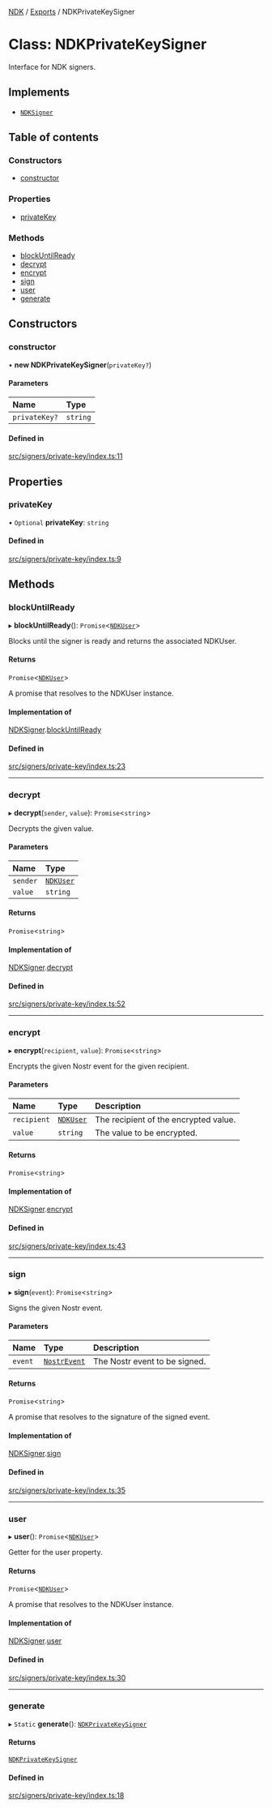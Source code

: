 [NDK](../README.md) / [Exports](../modules.md) / NDKPrivateKeySigner

# Class: NDKPrivateKeySigner

Interface for NDK signers.

## Implements

- [`NDKSigner`](../interfaces/NDKSigner.md)

## Table of contents

### Constructors

- [constructor](NDKPrivateKeySigner.md#constructor)

### Properties

- [privateKey](NDKPrivateKeySigner.md#privatekey)

### Methods

- [blockUntilReady](NDKPrivateKeySigner.md#blockuntilready)
- [decrypt](NDKPrivateKeySigner.md#decrypt)
- [encrypt](NDKPrivateKeySigner.md#encrypt)
- [sign](NDKPrivateKeySigner.md#sign)
- [user](NDKPrivateKeySigner.md#user)
- [generate](NDKPrivateKeySigner.md#generate)

## Constructors

### constructor

• **new NDKPrivateKeySigner**(`privateKey?`)

#### Parameters

| Name | Type |
| :------ | :------ |
| `privateKey?` | `string` |

#### Defined in

[src/signers/private-key/index.ts:11](https://github.com/nostr-dev-kit/ndk/blob/0aa26c2/src/signers/private-key/index.ts#L11)

## Properties

### privateKey

• `Optional` **privateKey**: `string`

#### Defined in

[src/signers/private-key/index.ts:9](https://github.com/nostr-dev-kit/ndk/blob/0aa26c2/src/signers/private-key/index.ts#L9)

## Methods

### blockUntilReady

▸ **blockUntilReady**(): `Promise`<[`NDKUser`](NDKUser.md)\>

Blocks until the signer is ready and returns the associated NDKUser.

#### Returns

`Promise`<[`NDKUser`](NDKUser.md)\>

A promise that resolves to the NDKUser instance.

#### Implementation of

[NDKSigner](../interfaces/NDKSigner.md).[blockUntilReady](../interfaces/NDKSigner.md#blockuntilready)

#### Defined in

[src/signers/private-key/index.ts:23](https://github.com/nostr-dev-kit/ndk/blob/0aa26c2/src/signers/private-key/index.ts#L23)

___

### decrypt

▸ **decrypt**(`sender`, `value`): `Promise`<`string`\>

Decrypts the given value.

#### Parameters

| Name | Type |
| :------ | :------ |
| `sender` | [`NDKUser`](NDKUser.md) |
| `value` | `string` |

#### Returns

`Promise`<`string`\>

#### Implementation of

[NDKSigner](../interfaces/NDKSigner.md).[decrypt](../interfaces/NDKSigner.md#decrypt)

#### Defined in

[src/signers/private-key/index.ts:52](https://github.com/nostr-dev-kit/ndk/blob/0aa26c2/src/signers/private-key/index.ts#L52)

___

### encrypt

▸ **encrypt**(`recipient`, `value`): `Promise`<`string`\>

Encrypts the given Nostr event for the given recipient.

#### Parameters

| Name | Type | Description |
| :------ | :------ | :------ |
| `recipient` | [`NDKUser`](NDKUser.md) | The recipient of the encrypted value. |
| `value` | `string` | The value to be encrypted. |

#### Returns

`Promise`<`string`\>

#### Implementation of

[NDKSigner](../interfaces/NDKSigner.md).[encrypt](../interfaces/NDKSigner.md#encrypt)

#### Defined in

[src/signers/private-key/index.ts:43](https://github.com/nostr-dev-kit/ndk/blob/0aa26c2/src/signers/private-key/index.ts#L43)

___

### sign

▸ **sign**(`event`): `Promise`<`string`\>

Signs the given Nostr event.

#### Parameters

| Name | Type | Description |
| :------ | :------ | :------ |
| `event` | [`NostrEvent`](../modules.md#nostrevent) | The Nostr event to be signed. |

#### Returns

`Promise`<`string`\>

A promise that resolves to the signature of the signed event.

#### Implementation of

[NDKSigner](../interfaces/NDKSigner.md).[sign](../interfaces/NDKSigner.md#sign)

#### Defined in

[src/signers/private-key/index.ts:35](https://github.com/nostr-dev-kit/ndk/blob/0aa26c2/src/signers/private-key/index.ts#L35)

___

### user

▸ **user**(): `Promise`<[`NDKUser`](NDKUser.md)\>

Getter for the user property.

#### Returns

`Promise`<[`NDKUser`](NDKUser.md)\>

A promise that resolves to the NDKUser instance.

#### Implementation of

[NDKSigner](../interfaces/NDKSigner.md).[user](../interfaces/NDKSigner.md#user)

#### Defined in

[src/signers/private-key/index.ts:30](https://github.com/nostr-dev-kit/ndk/blob/0aa26c2/src/signers/private-key/index.ts#L30)

___

### generate

▸ `Static` **generate**(): [`NDKPrivateKeySigner`](NDKPrivateKeySigner.md)

#### Returns

[`NDKPrivateKeySigner`](NDKPrivateKeySigner.md)

#### Defined in

[src/signers/private-key/index.ts:18](https://github.com/nostr-dev-kit/ndk/blob/0aa26c2/src/signers/private-key/index.ts#L18)
